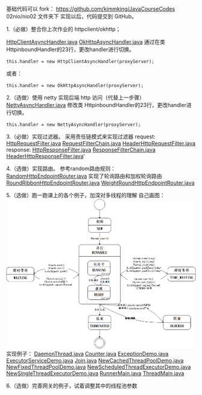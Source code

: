基础代码可以 fork：  https://github.com/kimmking/JavaCourseCodes
02nio/nio02 文件夹下
实现以后，代码提交到 GitHub。

1.（必做）整合你上次作业的 httpclient/okhttp；

[HttpClientAsyncHandler.java](../../../src/main/java/com/dhb/gts/javacourse/week3/outbound/HttpClientAsyncHandler.java)
[OkHttpAsyncHandler.java](../../../src/main/java/com/dhb/gts/javacourse/week3/outbound/OkHttpAsyncHandler.java)
通过在类 HttpinboundHandler的23行，更改handler进行切换。
```
this.handler = new HttpClientAsyncHandler(proxyServer);
```
或者：
```
this.handler = new OkHttpAsyncHandler(proxyServer);
```


2.（选做）使用 netty 实现后端 http 访问（代替上一步骤）
[NettyAsyncHandler.java](../../../src/main/java/com/dhb/gts/javacourse/week3/outbound/NettyAsyncHandler.java)
修改类 HttpinboundHandler的23行，更改handler进行切换。
```
this.handler = new NettyAsyncHandler(proxyServer);
```

3.（必做）实现过滤器。
采用责任链模式来实现过滤器 
request:
[HttpRequestFilter.java](../../../src/main/java/com/dhb/gts/javacourse/week3/filter/HttpRequestFilter.java)
[RequestFilterChain.java](../../../src/main/java/com/dhb/gts/javacourse/week3/filter/RequestFilterChain.java)
[HeaderHttpRequestFilter.java](../../../src/main/java/com/dhb/gts/javacourse/week3/filter/HeaderHttpRequestFilter.java)
response:
[HttpResponseFilter.java](../../../src/main/java/com/dhb/gts/javacourse/week3/filter/HttpResponseFilter.java)
[ResponseFilterChain.java](../../../src/main/java/com/dhb/gts/javacourse/week3/filter/ResponseFilterChain.java)
[HeaderHttpResponseFilter.java](../../../src/main/java/com/dhb/gts/javacourse/week3/filter/HeaderHttpResponseFilter.java)'

4.（选做）实现路由。
参考random路由规则：
[RandomHttpEndpointRouter.java](../../../src/main/java/com/dhb/gts/javacourse/week3/router/RandomHttpEndpointRouter.java)
实现了轮询路由和加权轮询路由
[RoundRibbonHttpEndpointRouter.java](../../../src/main/java/com/dhb/gts/javacourse/week3/router/RoundRibbonHttpEndpointRouter.java)
[WeightRoundHttpEndpointRouter.java](../../../src/main/java/com/dhb/gts/javacourse/week3/router/WeightRoundHttpEndpointRouter.java)

5.（选做）跑一跑课上的各个例子，加深对多线程的理解
自己画图：
![java线程状态](../../images/java线程状态.png)
实现例子：
[DaemonThread.java](../../../src/main/java/com/dhb/gts/javacourse/week3/thread/DaemonThread.java)
[Counter.java](../../../src/main/java/com/dhb/gts/javacourse/week3/thread/Counter.java)
[ExceptionDemo.java](../../../src/main/java/com/dhb/gts/javacourse/week3/thread/ExceptionDemo.java)
[ExecutorServiceDemo.java](../../../src/main/java/com/dhb/gts/javacourse/week3/thread/ExecutorServiceDemo.java)
[Join.java](../../../src/main/java/com/dhb/gts/javacourse/week3/thread/Join.java)
[NewCachedThreadPoolDemo.java](../../../src/main/java/com/dhb/gts/javacourse/week3/thread/NewCachedThreadPoolDemo.java)
[NewFixedThreadPoolDemo.java](../../../src/main/java/com/dhb/gts/javacourse/week3/thread/NewFixedThreadPoolDemo.java)
[NewScheduledThreadExecutorDemo.java](../../../src/main/java/com/dhb/gts/javacourse/week3/thread/NewScheduledThreadExecutorDemo.java)
[NewSingleThreadExecutorDemo.java](../../../src/main/java/com/dhb/gts/javacourse/week3/thread/NewSingleThreadExecutorDemo.java)
[RunnerMain.java](../../../src/main/java/com/dhb/gts/javacourse/week3/thread/RunnerMain.java)
[ThreadMain.java](../../../src/main/java/com/dhb/gts/javacourse/week3/thread/ThreadMain.java)

6.（选做）完善网关的例子，试着调整其中的线程池参数